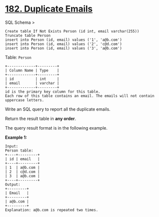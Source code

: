 # [182. Duplicate Emails](https://leetcode.com/problems/duplicate-emails/)

SQL Schema >

    Create table If Not Exists Person (id int, email varchar(255))
    Truncate table Person
    insert into Person (id, email) values ('1', 'a@b.com')
    insert into Person (id, email) values ('2', 'c@d.com')
    insert into Person (id, email) values ('3', 'a@b.com')

Table: `Person`

    +-------------+---------+
    | Column Name | Type    |
    +-------------+---------+
    | id          | int     |
    | email       | varchar |
    +-------------+---------+
    id is the primary key column for this table.
    Each row of this table contains an email. The emails will not contain uppercase letters.

Write an SQL query to report all the duplicate emails.

Return the result table in **any order**.

The query result format is in the following example.

**Example 1:**

    Input:
    Person table:
    +----+---------+
    | id | email   |
    +----+---------+
    | 1  | a@b.com |
    | 2  | c@d.com |
    | 3  | a@b.com |
    +----+---------+
    Output:
    +---------+
    | Email   |
    +---------+
    | a@b.com |
    +---------+
    Explanation: a@b.com is repeated two times.
